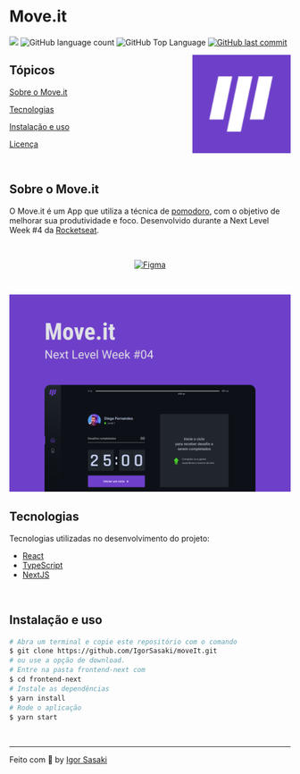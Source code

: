 # Move.it

<p>
  <img src="https://img.shields.io/badge/made%20by-Igor%20Sasaki-6E40C9?style=flat-square">
  <img alt="GitHub language count" src="https://img.shields.io/github/languages/count/IgorSasaki/moveIt?color=6E40C9&style=flat-square">
  <img alt="GitHub Top Language" src="https://img.shields.io/github/languages/top/IgorSasaki/moveIt?color=6E40C9&style=flat-square">
  <a href="https://github.com/IgorSasaki/moveIt/commits/master">
    <img alt="GitHub last commit" src="https://img.shields.io/github/last-commit/IgorSasaki/moveIt?color=6E40C9&style=flat-square">
  </a>
</p>

<img align="right" src=".github/icon.svg" width="35%" alt="Move.it">

## Tópicos 

[Sobre o Move.it](#sobre-o-move.it)

[Tecnologias](#tecnologias)

[Instalação e uso](#instalação-e-uso)

[Licença](#licença)

<br>

## Sobre o Move.it

O Move.it é um App que utiliza a técnica de [pomodoro](https://pt.wikipedia.org/wiki/T%C3%A9cnica_pomodoro), com o objetivo de melhorar sua produtividade e foco. Desenvolvido durante a Next Level Week #4 da [Rocketseat](https://rocketseat.com.br/).

<br>

<p align="center">
  <a href="https://www.figma.com/file/n9J6604nMGB7Cgt2vEVtWb/Move.it-1.0-Dark-Mode?node-id=149898%3A199">
    <img alt="Figma" src="https://img.shields.io/badge/figma%20-%236E40C9.svg?&style=for-the-badge&logo=figma&logoColor=white"/>
  </a>
</p>

<br>

<p align="center">
  <img src=".github/cover.png" alt="Página inicial">
</p>

## Tecnologias

Tecnologias utilizadas no desenvolvimento do projeto:

- [React](https://reactjs.org/)
- [TypeScript](https://www.typescriptlang.org/)
- [NextJS](https://nextjs.org/)

<br>

## Instalação e uso

```bash
# Abra um terminal e copie este repositório com o comando
$ git clone https://github.com/IgorSasaki/moveIt.git
# ou use a opção de download.
# Entre na pasta frontend-next com 
$ cd frontend-next
# Instale as dependências
$ yarn install
# Rode o aplicação
$ yarn start
```

<br>

---

Feito com :purple_heart: by [Igor Sasaki](https://github.com/IgorSasaki)
